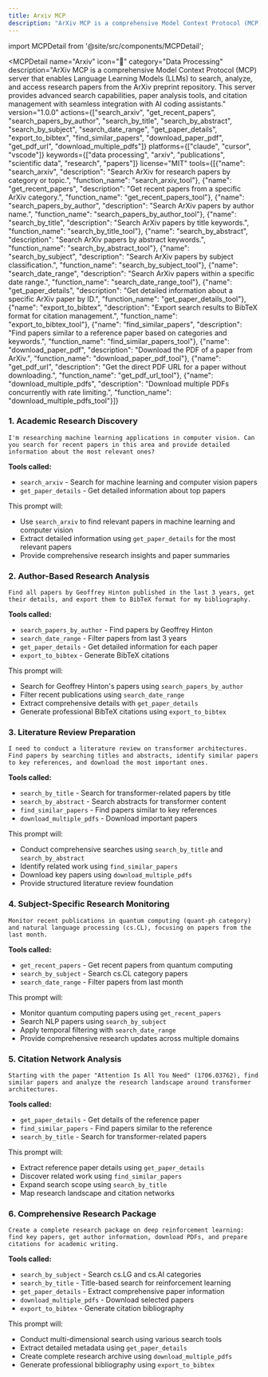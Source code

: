 ```yaml
---
title: Arxiv MCP
description: "ArXiv MCP is a comprehensive Model Context Protocol (MCP) server that enables Language Learning Models (LLMs) to search, analyze, and access research papers from the ArXiv preprint repository. This server provides advanced search capabilities, paper analysis tools, and citation management with se..."
---
```


import MCPDetail from '@site/src/components/MCPDetail';

<MCPDetail 
  name="Arxiv"
  icon="📄"
  category="Data Processing"
  description="ArXiv MCP is a comprehensive Model Context Protocol (MCP) server that enables Language Learning Models (LLMs) to search, analyze, and access research papers from the ArXiv preprint repository. This server provides advanced search capabilities, paper analysis tools, and citation management with seamless integration with AI coding assistants."
  version="1.0.0"
  actions={["search_arxiv", "get_recent_papers", "search_papers_by_author", "search_by_title", "search_by_abstract", "search_by_subject", "search_date_range", "get_paper_details", "export_to_bibtex", "find_similar_papers", "download_paper_pdf", "get_pdf_url", "download_multiple_pdfs"]}
  platforms={["claude", "cursor", "vscode"]}
  keywords={["data processing", "arxiv", "publications", "scientific data", "research", "papers"]}
  license="MIT"
  tools={[{"name": "search_arxiv", "description": "Search ArXiv for research papers by category or topic.", "function_name": "search_arxiv_tool"}, {"name": "get_recent_papers", "description": "Get recent papers from a specific ArXiv category.", "function_name": "get_recent_papers_tool"}, {"name": "search_papers_by_author", "description": "Search ArXiv papers by author name.", "function_name": "search_papers_by_author_tool"}, {"name": "search_by_title", "description": "Search ArXiv papers by title keywords.", "function_name": "search_by_title_tool"}, {"name": "search_by_abstract", "description": "Search ArXiv papers by abstract keywords.", "function_name": "search_by_abstract_tool"}, {"name": "search_by_subject", "description": "Search ArXiv papers by subject classification.", "function_name": "search_by_subject_tool"}, {"name": "search_date_range", "description": "Search ArXiv papers within a specific date range.", "function_name": "search_date_range_tool"}, {"name": "get_paper_details", "description": "Get detailed information about a specific ArXiv paper by ID.", "function_name": "get_paper_details_tool"}, {"name": "export_to_bibtex", "description": "Export search results to BibTeX format for citation management.", "function_name": "export_to_bibtex_tool"}, {"name": "find_similar_papers", "description": "Find papers similar to a reference paper based on categories and keywords.", "function_name": "find_similar_papers_tool"}, {"name": "download_paper_pdf", "description": "Download the PDF of a paper from ArXiv.", "function_name": "download_paper_pdf_tool"}, {"name": "get_pdf_url", "description": "Get the direct PDF URL for a paper without downloading.", "function_name": "get_pdf_url_tool"}, {"name": "download_multiple_pdfs", "description": "Download multiple PDFs concurrently with rate limiting.", "function_name": "download_multiple_pdfs_tool"}]}
>

### 1. Academic Research Discovery
```
I'm researching machine learning applications in computer vision. Can you search for recent papers in this area and provide detailed information about the most relevant ones?
```

**Tools called:**
- `search_arxiv` - Search for machine learning and computer vision papers
- `get_paper_details` - Get detailed information about top papers

This prompt will:
- Use `search_arxiv` to find relevant papers in machine learning and computer vision
- Extract detailed information using `get_paper_details` for the most relevant papers
- Provide comprehensive research insights and paper summaries

### 2. Author-Based Research Analysis
```
Find all papers by Geoffrey Hinton published in the last 3 years, get their details, and export them to BibTeX format for my bibliography.
```

**Tools called:**
- `search_papers_by_author` - Find papers by Geoffrey Hinton
- `search_date_range` - Filter papers from last 3 years
- `get_paper_details` - Get detailed information for each paper
- `export_to_bibtex` - Generate BibTeX citations

This prompt will:
- Search for Geoffrey Hinton's papers using `search_papers_by_author`
- Filter recent publications using `search_date_range`
- Extract comprehensive details with `get_paper_details`
- Generate professional BibTeX citations using `export_to_bibtex`

### 3. Literature Review Preparation
```
I need to conduct a literature review on transformer architectures. Find papers by searching titles and abstracts, identify similar papers to key references, and download the most important ones.
```

**Tools called:**
- `search_by_title` - Search for transformer-related papers by title
- `search_by_abstract` - Search abstracts for transformer content
- `find_similar_papers` - Find papers similar to key references
- `download_multiple_pdfs` - Download important papers

This prompt will:
- Conduct comprehensive searches using `search_by_title` and `search_by_abstract`
- Identify related work using `find_similar_papers`
- Download key papers using `download_multiple_pdfs`
- Provide structured literature review foundation

### 4. Subject-Specific Research Monitoring
```
Monitor recent publications in quantum computing (quant-ph category) and natural language processing (cs.CL), focusing on papers from the last month.
```

**Tools called:**
- `get_recent_papers` - Get recent papers from quantum computing
- `search_by_subject` - Search cs.CL category papers
- `search_date_range` - Filter papers from last month

This prompt will:
- Monitor quantum computing papers using `get_recent_papers`
- Search NLP papers using `search_by_subject`
- Apply temporal filtering with `search_date_range`
- Provide comprehensive research updates across multiple domains

### 5. Citation Network Analysis
```
Starting with the paper "Attention Is All You Need" (1706.03762), find similar papers and analyze the research landscape around transformer architectures.
```

**Tools called:**
- `get_paper_details` - Get details of the reference paper
- `find_similar_papers` - Find papers similar to the reference
- `search_by_title` - Search for transformer-related papers

This prompt will:
- Extract reference paper details using `get_paper_details`
- Discover related work using `find_similar_papers`
- Expand search scope using `search_by_title`
- Map research landscape and citation networks

### 6. Comprehensive Research Package
```
Create a complete research package on deep reinforcement learning: find key papers, get author information, download PDFs, and prepare citations for academic writing.
```

**Tools called:**
- `search_by_subject` - Search cs.LG and cs.AI categories
- `search_by_title` - Title-based search for reinforcement learning
- `get_paper_details` - Extract comprehensive paper information
- `download_multiple_pdfs` - Download selected papers
- `export_to_bibtex` - Generate citation bibliography

This prompt will:
- Conduct multi-dimensional search using various search tools
- Extract detailed metadata using `get_paper_details`
- Create complete research archive using `download_multiple_pdfs`
- Generate professional bibliography using `export_to_bibtex`

</MCPDetail>

